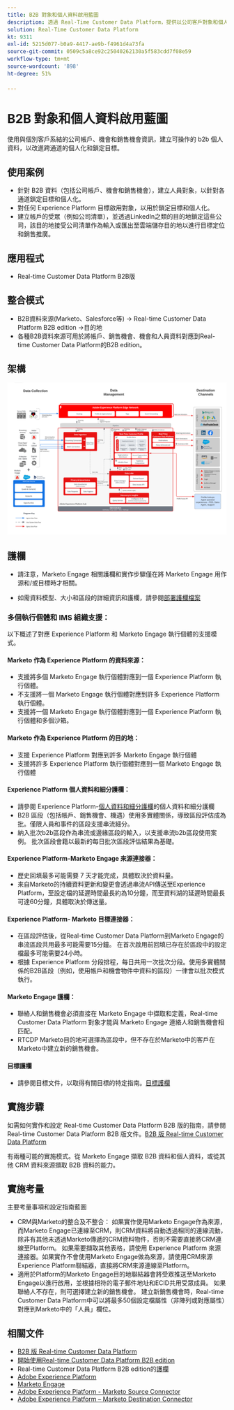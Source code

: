 ```yaml
---
title: B2B 對象和個人資料啟用藍圖
description: 透過 Real-Time Customer Data Platform​，提供以公司客戶對象和個人資料為中心的客戶體驗。
solution: Real-Time Customer Data Platform
kt: 9311
exl-id: 5215d077-b0a9-4417-ae9b-f4961d4a73fa
source-git-commit: 0509c5a8ce92c25040262130a5f583cdd7f08e59
workflow-type: tm+mt
source-wordcount: '898'
ht-degree: 51%

---
```


# B2B 對象和個人資料啟用藍圖

使用與個別客戶系結的公司帳戶、機會和銷售機會資訊，建立可操作的 b2b 個人資料，以改進跨通道的個人化和鎖定目標。

## 使用案例

* 針對 B2B 資料（包括公司帳戶、機會和銷售機會），建立人員對象，以針對各通道鎖定目標和個人化。
* 對任何 Experience Platform 目標啟用對象，以用於鎖定目標和個人化。
* 建立帳戶的受眾（例如公司清單），並透過LinkedIn之類的目的地鎖定這些公司，該目的地接受公司清單作為輸入或匯出至雲端儲存目的地以進行目標定位和銷售推廣。

## 應用程式

* Real-time Customer Data Platform B2B版

## 整合模式

* B2B資料來源(Marketo、Salesforce等) -> Real-time Customer Data Platform B2B edition ->目的地
* 各種B2B資料來源可用於將帳戶、銷售機會、機會和人員資料對應到Real-time Customer Data Platform的B2B edition。

## 架構

![B2B啟動Blueprint的參考架構](assets/b2b-activation.png)

## 護欄

* 請注意，Marketo Engage 相關護欄和實作步驟僅在將 Marketo Engage 用作源和/或目標時才相關。

* 如需資料模型、大小和區段的詳細資訊和護欄，請參閱[部署護欄檔案](../experience-platform/guardrails.md)


### 多個執行個體和 IMS 組織支援：

以下概述了對應 Experience Platform 和 Marketo Engage 執行個體的支援模式。

#### Marketo 作為 Experience Platform 的資料來源：

* 支援將多個 Marketo Engage 執行個體對應到一個 Experience Platform 執行個體。
* 不支援將一個 Marketo Engage 執行個體對應到許多 Experience Platform 執行個體。
* 支援將一個 Marketo Engage 執行個體對應到一個 Experience Platform 執行個體和多個沙箱。

#### Marketo 作為 Experience Platform 的目的地：

* 支援 Experience Platform 對應到許多 Marketo Engage 執行個體
* 支援將許多 Experience Platform 執行個體對應到一個 Marketo Engage 執行個體

#### Experience Platform 個人資料和細分護欄：

* 請參閱 Experience Platform-[個人資料和細分護欄](https://experienceleague.adobe.com/docs/experience-platform/profile/guardrails.html?lang=zh-Hant)的個人資料和細分護欄
* B2B 區段（包括帳戶、銷售機會、機遇）使用多實體關係，導致區段評估成為批。僅限人員和事件的區段支援串流細分。
* 納入批次b2b區段作為串流或邊緣區段的輸入，以支援串流b2b區段使用案例。 批次區段會籍以最新的每日批次區段評估結果為基礎。

#### Experience Platform-Marketo Engage 來源連接器：

* 歷史回填最多可能需要 7 天才能完成，具體取決於資料量。
* 來自Marketo的持續資料更新和變更會透過串流API傳送至Experience Platform，至設定檔的延遲時間最長約為10分鐘，而至資料湖的延遲時間最長可達60分鐘，具體取決於傳送量。

#### Experience Platform- Marketo 目標連接器：

* 在區段評估後，從Real-time Customer Data Platform到Marketo Engage的串流區段共用最多可能需要15分鐘。 在首次啟用前回填已存在於區段中的設定檔最多可能需要24小時。
* 根據 Experience Platform 分段排程，每日共用一次批次分段。使用多實體關係的B2B區段（例如，使用帳戶和機會物件中資料的區段）一律會以批次模式執行。

#### Marketo Engage 護欄：

* 聯絡人和銷售機會必須直接在 Marketo Engage 中擷取和定義，Real-time Customer Data Platform 對象才能與 Marketo Engage 連絡人和銷售機會相匹配。
* RTCDP Marketo目的地可選擇為區段中，但不存在於Marketo中的客戶在Marketo中建立新的銷售機會。

#### 目標護欄

* 請參閱目標文件，以取得有關目標的特定指南。[目標護欄](https://experienceleague.adobe.com/docs/experience-platform/destinations/guardrails.html?lang=zh-Hant)


## 實施步驟

如需如何實作和設定 Real-time Customer Data Platform B2B 版的指南，請參閱 Real-time Customer Data Platform B2B 版文件。[B2B 版 Real-time Customer Data Platform](https://experienceleague.adobe.com/docs/experience-platform/rtcdp/b2b-overview.html?lang=zh-Hant)

有兩種可能的實施模式。從 Marketo Engage 擷取 B2B 資料和個人資料，或從其他 CRM 資料來源擷取 B2B 資料的能力。

## 實施考量

主要考量事項和設定指南藍圖

* CRM與Marketo的整合及不整合：
如果實作使用Marketo Engage作為來源，而Marketo Engage已連線至CRM，則CRM資料將自動透過相同的連線流動，除非有其他未透過Marketo傳遞的CRM資料物件，否則不需要直接將CRM連線至Platform。 如果需要擷取其他表格，請使用 Experience Platform 來源連接器。如果實作不會使用Marketo Engage做為來源，請使用CRM來源Experience Platform聯結器，直接將CRM來源連線至Platform。
* 適用於Platform的Marketo Engage目的地聯結器會將受眾推送至Marketo Engage以進行啟用，並根據相符的電子郵件地址和ECID共用受眾成員。 如果聯絡人不存在，則可選擇建立新的銷售機會。 建立新銷售機會時，Real-time Customer Data Platform中可以將最多50個設定檔屬性（非陣列或對應屬性）對應到Marketo中的「人員」欄位。

## 相關文件

* [B2B 版 Real-time Customer Data Platform](https://experienceleague.adobe.com/docs/experience-platform/rtcdp/b2b-overview.html?lang=zh-Hant)
* [開始使用Real-time Customer Data Platform B2B edition](https://experienceleague.adobe.com/zh-hant/docs/experience-platform/rtcdp/intro/rtcdpb2b-intro/b2b-tutorial)
* Real-time Customer Data Platform B2B edition的[護欄](https://experienceleague.adobe.com/zh-hant/docs/experience-platform/rtcdp/intro/rtcdpb2b-intro/b2b-guardrails)
* [Adobe Experience Platform](https://experienceleague.adobe.com/docs/experience-platform.html?lang=zh-Hant)
* [Marketo Engage](https://experienceleague.adobe.com/docs/marketo/using/home.html?lang=zh-Hant)
* [Adobe Experience Platform - Marketo Source Connector](https://experienceleague.adobe.com/docs/experience-platform/sources/connectors/adobe-applications/marketo/marketo.html?lang=zh-Hant)
* [Adobe Experience Platform – Marketo Destination Connector](https://experienceleague.adobe.com/docs/marketo/using/product-docs/core-marketo-concepts/smart-lists-and-static-lists/static-lists/push-an-adobe-experience-cloud-segment-to-a-marketo-static-list.html?lang=zh-Hant)
